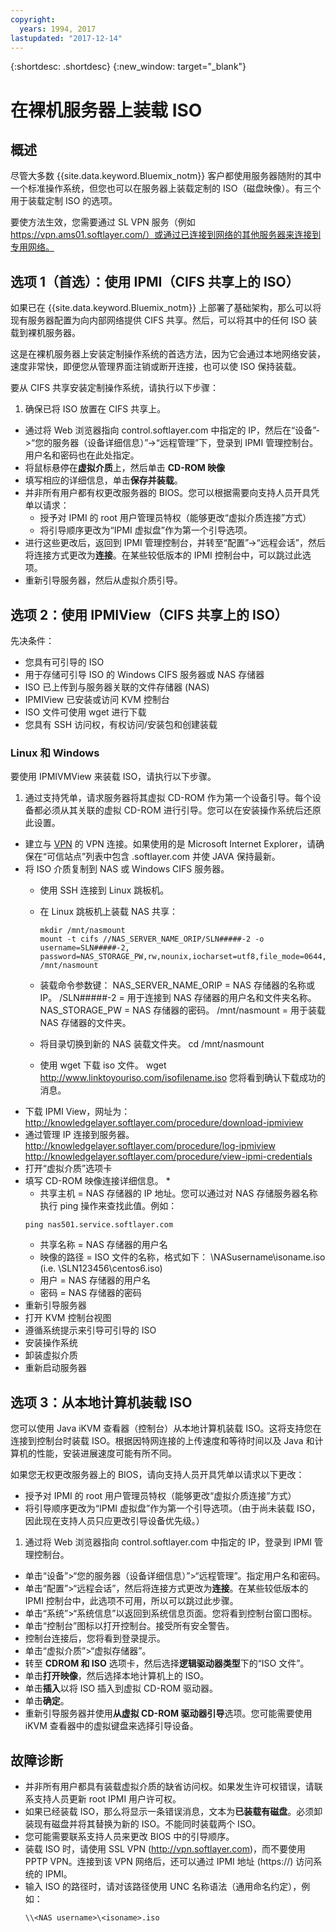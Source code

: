 ```yaml
---
copyright:
  years: 1994, 2017
lastupdated: "2017-12-14"
---
```


{:shortdesc: .shortdesc}
{:new_window: target="_blank"}


# 在裸机服务器上装载 ISO

## 概述

尽管大多数 {{site.data.keyword.Bluemix_notm}} 客户都使用服务器随附的其中一个标准操作系统，但您也可以在服务器上装载定制的 ISO（磁盘映像）。有三个用于装载定制 ISO 的选项。

要使方法生效，您需要通过 SL VPN 服务（例如 https://vpn.ams01.softlayer.com/）或通过已连接到网络的其他服务器来连接到专用网络。

## 选项 1（首选）：使用 IPMI（CIFS 共享上的 ISO）

如果已在 {{site.data.keyword.Bluemix_notm}} 上部署了基础架构，那么可以将现有服务器配置为向内部网络提供 CIFS 共享。然后，可以将其中的任何 ISO 装载到裸机服务器。

这是在裸机服务器上安装定制操作系统的首选方法，因为它会通过本地网络安装，速度非常快，即便您从管理界面注销或断开连接，也可以使 ISO 保持装载。

要从 CIFS 共享安装定制操作系统，请执行以下步骤：

1. 确保已将 ISO 放置在 CIFS 共享上。
* 通过将 Web 浏览器指向 control.softlayer.com 中指定的 IP，然后在“设备”->“您的服务器（设备详细信息）”->“远程管理”下，登录到 IPMI 管理控制台。用户名和密码也在此处指定。
* 将鼠标悬停在**虚拟介质**上，然后单击 **CD-ROM 映像**
* 填写相应的详细信息，单击**保存并装载**。
* 并非所有用户都有权更改服务器的 BIOS。您可以根据需要向支持人员开具凭单以请求：
  * 授予对 IPMI 的 root 用户管理员特权（能够更改“虚拟介质连接”方式）
  * 将引导顺序更改为“IPMI 虚拟盘”作为第一个引导选项。
* 进行这些更改后，返回到 IPMI 管理控制台，并转至“配置”->“远程会话”，然后将连接方式更改为**连接**。在某些较低版本的 IPMI 控制台中，可以跳过此选项。
* 重新引导服务器，然后从虚拟介质引导。


## 选项 2：使用 IPMIView（CIFS 共享上的 ISO）

先决条件：<br/>
* 您具有可引导的 ISO
* 用于存储可引导 ISO 的 Windows CIFS 服务器或 NAS 存储器
* ISO 已上传到与服务器关联的文件存储器 (NAS)
* IPMIView 已安装或访问 KVM 控制台
* ISO 文件可使用 wget 进行下载
* 您具有 SSH 访问权，有权访问/安装包和创建装载


### Linux 和 Windows
要使用 IPMIVMView 来装载 ISO，请执行以下步骤。
1. 通过支持凭单，请求服务器将其虚拟 CD-ROM 作为第一个设备引导。每个设备都必须从其关联的虚拟 CD-ROM 进行引导。您可以在安装操作系统后还原此设置。
* 建立与 [VPN](http://www.softlayer.com/VPN-Access) 的 VPN 连接。如果使用的是 Microsoft Internet Explorer，请确保在“可信站点”列表中包含 .softlayer.com 并使 JAVA 保持最新。
* 将 ISO 介质复制到 NAS 或 Windows CIFS 服务器。
  * 使用 SSH 连接到 Linux 跳板机。
  * 在 Linux 跳板机上装载 NAS 共享：

        mkdir /mnt/nasmount
        mount -t cifs //NAS_SERVER_NAME_ORIP/SLN#####-2 -o username=SLN#####-2,
        password=NAS_STORAGE_PW,rw,nounix,iocharset=utf8,file_mode=0644,dir_mode=0755 /mnt/nasmount
  * 装载命令参数键：
        NAS_SERVER_NAME_ORIP = NAS 存储器的名称或 IP。
        /SLN#####-2 = 用于连接到 NAS 存储器的用户名和文件夹名称。
        NAS_STORAGE_PW = NAS 存储器的密码。
        /mnt/nasmount = 用于装载 NAS 存储器的文件夹。
  * 将目录切换到新的 NAS 装载文件夹。
        cd /mnt/nasmount
  * 使用 wget 下载 iso 文件。
        wget http://www.linktoyouriso.com/isofilename.iso
  您将看到确认下载成功的消息。
* 下载 IPMI View，网址为：
      http://knowledgelayer.softlayer.com/procedure/download-ipmiview
* 通过管理 IP 连接到服务器。
      http://knowledgelayer.softlayer.com/procedure/log-ipmiview
      http://knowledgelayer.softlayer.com/procedure/view-ipmi-credentials
* 打开“虚拟介质”选项卡
* 填写 CD-ROM 映像连接详细信息。
  *
    * 共享主机 = NAS 存储器的 IP 地址。您可以通过对 NAS 存储服务器名称执行 ping 操作来查找此值。例如：
    ```
    ping nas501.service.softlayer.com
    ```
    * 共享名称 = NAS 存储器的用户名
    * 映像的路径 = ISO 文件的名称，格式如下：
          \NASusername\isoname.iso (i.e. \SLN123456\centos6.iso)
    * 用户 = NAS 存储器的用户名
    * 密码 = NAS 存储器的密码
* 重新引导服务器
* 打开 KVM 控制台视图
* 遵循系统提示来引导可引导的 ISO
* 安装操作系统
* 卸装虚拟介质
* 重新启动服务器

## 选项 3：从本地计算机装载 ISO
<a name="option3"></a>

您可以使用 Java iKVM 查看器（控制台）从本地计算机装载 ISO。这将支持您在连接到控制台时装载 ISO。根据因特网连接的上传速度和等待时间以及 Java 和计算机的性能，安装进展速度可能有所不同。

如果您无权更改服务器上的 BIOS，请向支持人员开具凭单以请求以下更改：
* 授予对 IPMI 的 root 用户管理员特权（能够更改“虚拟介质连接”方式）
* 将引导顺序更改为“IPMI 虚拟盘”作为第一个引导选项。（由于尚未装载 ISO，因此现在支持人员只应更改引导设备优先级。）


1. 通过将 Web 浏览器指向 control.softlayer.com 中指定的 IP，登录到 IPMI 管理控制台。
* 单击“设备”>“您的服务器（设备详细信息）”>“远程管理”。指定用户名和密码。
* 单击“配置”>“远程会话”，然后将连接方式更改为**连接**。在某些较低版本的 IPMI 控制台中，此选项不可用，所以可以跳过此步骤。
* 单击“系统”>“系统信息”以返回到系统信息页面。您将看到控制台窗口图标。
* 单击“控制台”图标以打开控制台。接受所有安全警告。
* 控制台连接后，您将看到登录提示。
* 单击“虚拟介质”>“虚拟存储器”。
* 转至 **CDROM 和 ISO** 选项卡，然后选择**逻辑驱动器类型**下的“ISO 文件”。
* 单击**打开映像**，然后选择本地计算机上的 ISO。
* 单击**插入**以将 ISO 插入到虚拟 CD-ROM 驱动器。
* 单击**确定**。
* 重新引导服务器并使用**从虚拟 CD-ROM 驱动器引导**选项。您可能需要使用 iKVM 查看器中的虚拟键盘来选择引导设备。

## 故障诊断

* 并非所有用户都具有装载虚拟介质的缺省访问权。如果发生许可权错误，请联系支持人员更新 root IPMI 用户许可权。
* 如果已经装载 ISO，那么将显示一条错误消息，文本为**已装载有磁盘**。必须卸装现有磁盘并将其替换为新的 ISO。不能同时装载两个 ISO。
* 您可能需要联系支持人员来更改 BIOS 中的引导顺序。
* 装载 ISO 时，请使用 SSL VPN (http://vpn.softlayer.com)，而不要使用 PPTP VPN。连接到该 VPN 网络后，还可以通过 IPMI 地址 (https://<private-ip-IPMI-management>) 访问系统的 IPMI。
* 输入 ISO 的路径时，请对该路径使用 UNC 名称语法（通用命名约定），例如：
  ```
  \\<NAS username>\<isoname>.iso
  ```
